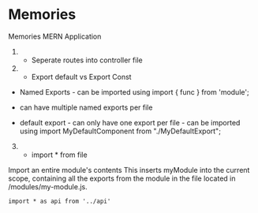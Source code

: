 # Memories
Memories MERN Application


1. - Seperate routes into controller file

2. - Export default vs Export Const
  * Named Exports - can be imported using import { func } from 'module';
  * can have multiple named exports per file

  * default export - can only have one export per file - can be imported using import MyDefaultComponent from "./MyDefaultExport"; 

3. - import * from file

Import an entire module's contents
This inserts myModule into the current scope, containing all the exports from the module in the file located in /modules/my-module.js.

```
import * as api from '../api'

```